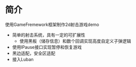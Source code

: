 # 简介
使用GameFremework框架制作2d射击游戏demo

- 简单的射击系统，具有一定的可扩展性
    - 使用黑板（储存信息）和数个回调实现高度自定义子弹逻辑
- 使用IPause接口实现暂停和恢复游戏
- 黑边适配，安全区适配
- 接入Luban